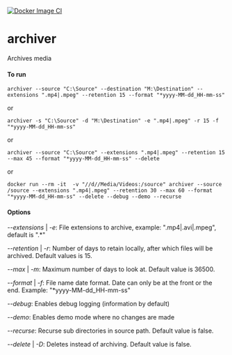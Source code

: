 [![Docker Image CI](https://github.com/ankitmehtame/archiver/actions/workflows/docker-image.yml/badge.svg)](https://github.com/ankitmehtame/archiver/actions/workflows/docker-image.yml)

# archiver
Archives media

#### To run
```
archiver --source "C:\Source" --destination "M:\Destination" --extensions ".mp4|.mpeg" --retention 15 --format "*yyyy-MM-dd_HH-mm-ss"
```
or
```
archiver -s "C:\Source" -d "M:\Destination" -e ".mp4|.mpeg" -r 15 -f "*yyyy-MM-dd_HH-mm-ss"
```
or
```
archiver --source "C:\Source" --extensions ".mp4|.mpeg" --retention 15 --max 45 --format "*yyyy-MM-dd_HH-mm-ss" --delete
```
or
```
docker run --rm -it  -v "//d//Media/Videos:/source" archiver --source /source --extensions ".mp4|.mpeg" --retention 30 --max 60 --format "*yyyy-MM-dd_HH-mm-ss" --delete --debug --demo --recurse
```

#### Options
_--extensions_ | _-e_: File extensions to archive, example: ".mp4|.avi|.mpeg", default is ".*"

_--retention_ | _-r_: Number of days to retain locally, after which files will be archived. Default values is 15.

_--max_ | _-m_: Maximum number of days to look at. Default value is 36500.

_--format_ | _-f_: File name date format. Date can only be at the front or the end. Example: "*yyyy-MM-dd_HH-mm-ss"

_--debug_: Enables debug logging (information by default)

_--demo_: Enables demo mode where no changes are made

_--recurse_: Recurse sub directories in source path. Default value is false.

_--delete_ | _-D_: Deletes instead of archiving. Default value is false.
